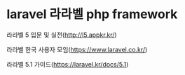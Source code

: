 laravel
라라벨
php framework
====================

라라벨 5 입문 및 실전(http://l5.appkr.kr/)

라라벨 한국 사용자 모임(https://www.laravel.co.kr/)

라라벨 5.1 가이드(https://laravel.kr/docs/5.1)
